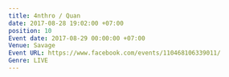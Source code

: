 ```yaml
---
title: 4nthro / Quan
date: 2017-08-28 19:02:00 +07:00
position: 10
Event date: 2017-08-29 00:00:00 +07:00
Venue: Savage
Event URL: https://www.facebook.com/events/110468106339011/
Genre: LIVE
---
```


